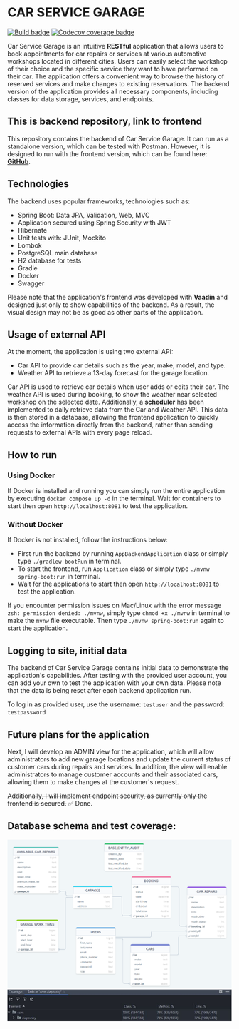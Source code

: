 # CAR SERVICE GARAGE

[![Build badge](https://img.shields.io/github/actions/workflow/status/viepovsky/Car-Service-Garage-Backend/gradle.yml?style=plastic)](https://github.com/viepovsky/Car-Service-Garage-Backend/actions/workflows/gradle.yml)
[![Codecov coverage badge](https://img.shields.io/codecov/c/github/viepovsky/Car-Service-Garage-Backend?style=plastic)](https://codecov.io/github/viepovsky/Car-Service-Garage-Backend)

Car Service Garage is an intuitive **RESTful** application that allows users to book appointments for car repairs or services at various automotive workshops located in different cities. Users can easily select the workshop of their choice and the specific service they want to have performed on their car.
The application offers a convenient way to browse the history of reserved services and make changes to existing reservations.
The backend version of the application provides all necessary components, including classes for data storage, services, and endpoints.

## This is backend repository, link to frontend

This repository contains the backend of Car Service Garage.
It can run as a standalone version, which can be tested with Postman. However, it is designed to run with the frontend version, which can be found here: [**GitHub**](https://github.com/viepovsky/Car-Service-Garage-Frontend).

## Technologies

The backend uses popular frameworks, technologies such as:

- Spring Boot: Data JPA, Validation, Web, MVC
- Application secured using Spring Security with JWT 
- Hibernate
- Unit tests with: JUnit, Mockito
- Lombok
- PostgreSQL main database
- H2 database for tests
- Gradle
- Docker
- Swagger

Please note that the application's frontend was developed with **Vaadin** and designed just only to show capabilities of the backend. As a result, the visual design may not be as good as other parts of the application.

## Usage of external API

At the moment, the application is using two external API:

- Car API to provide car details such as the year, make, model, and type.
- Weather API to retrieve a 13-day forecast for the garage location.

Car API is used to retrieve car details when user adds or edits their car. The weather API is used during booking, to show the weather near selected workshop on the selected date. Additionally, a **scheduler** has been implemented to daily retrieve data from the Car and Weather API.
This data is then stored in a database, allowing the frontend application to quickly access the information directly from the backend, rather than sending requests to external APIs with every page reload.

## How to run
### Using Docker
If Docker is installed and running you can simply run the entire application by executing `docker compose up -d` in the terminal.
Wait for containers to start then open `http://localhost:8081` to test the application.

### Without Docker
If Docker is not installed, follow the instructions below:

- First run the backend by running `AppBackendApplication` class or simply type `./gradlew bootRun` in terminal.
- To start the frontend, run `Application` class or simply type `./mvnw spring-boot:run` in terminal.
- Wait for the applications to start then open `http://localhost:8081` to test the application.

If you encounter permission issues on Mac/Linux with the error message `zsh: permission denied: ./mvnw`, simply type `chmod +x ./mvnw` in terminal to make the `mvnw` file executable. Then type `./mvnw spring-boot:run` again to start the application.

## Logging to site, initial data

The backend of Car Service Garage contains initial data to demonstrate the application's capabilities. After testing with the provided user account, you can add your own to test the application with your own data. Please note that the data is being reset after each backend application run.

To log in as provided user, use the username: `testuser` and the password: `testpassword`

## Future plans for the application

Next, I will develop an ADMIN view for the application, which will allow administrators to add new garage locations and update the current status of customer cars during repairs and services.
In addition, the view will enable administrators to manage customer accounts and their associated cars, allowing them to make changes at the customer's request.

~~Additionally, I will implement endpoint security, as currently only the frontend is secured.~~ ✅ Done.

## Database schema and test coverage:

![Database schema screenshot](src/main/resources/screenshots/database_schema.png)
![Test coverage screenshot](src/main/resources/screenshots/coverage.JPG)
